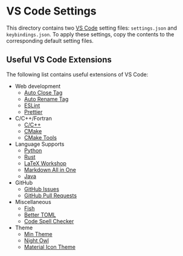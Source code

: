 # VS Code Settings

This directory contains two [VS Code](https://code.visualstudio.com) setting files: `settings.json` and `keybindings.json`. To apply these settings, copy the contents to the corresponding default setting files.

## Useful VS Code Extensions

The following list contains useful extensions of VS Code:
- Web development
    - [Auto Close Tag](https://marketplace.visualstudio.com/items?itemName=formulahendry.auto-close-tag)
    - [Auto Rename Tag](https://marketplace.visualstudio.com/items?itemName=formulahendry.auto-rename-tag)
    - [ESLint](https://marketplace.visualstudio.com/items?itemName=dbaeumer.vscode-eslint)
    - [Prettier](https://marketplace.visualstudio.com/items?itemName=esbenp.prettier-vscode)
- C/C++/Fortran
    - [C/C++](https://marketplace.visualstudio.com/items?itemName=ms-vscode.cpptools)
    - [CMake](https://marketplace.visualstudio.com/items?itemName=twxs.cmake)
    - [CMake Tools](https://marketplace.visualstudio.com/items?itemName=ms-vscode.cmake-tools)
- Language Supports
    - [Python](https://marketplace.visualstudio.com/items?itemName=ms-python.python)
    - [Rust](https://marketplace.visualstudio.com/items?itemName=rust-lang.rust)
    - [LaTeX Workshop](https://marketplace.visualstudio.com/items?itemName=James-Yu.latex-workshop)
    - [Markdown All in One](https://marketplace.visualstudio.com/items?itemName=yzhang.markdown-all-in-one)
    - [Java](https://marketplace.visualstudio.com/items?itemName=redhat.java)
- GitHub
    - [GitHub Issues](https://marketplace.visualstudio.com/items?itemName=ms-vscode.github-issues-prs)
    - [GitHub Pull Requests](https://marketplace.visualstudio.com/items?itemName=GitHub.vscode-pull-request-github)
- Miscellaneous
    - [Fish](https://marketplace.visualstudio.com/items?itemName=bmalehorn.vscode-fish)
    - [Better TOML](https://marketplace.visualstudio.com/items?itemName=bungcip.better-toml)
    - [Code Spell Checker](https://marketplace.visualstudio.com/items?itemName=streetsidesoftware.code-spell-checker)
- Theme
    - [Min Theme](https://marketplace.visualstudio.com/items?itemName=miguelsolorio.min-theme)
    - [Night Owl](https://marketplace.visualstudio.com/items?itemName=sdras.night-owl)
    - [Material Icon Theme](https://marketplace.visualstudio.com/items?itemName=PKief.material-icon-theme)
